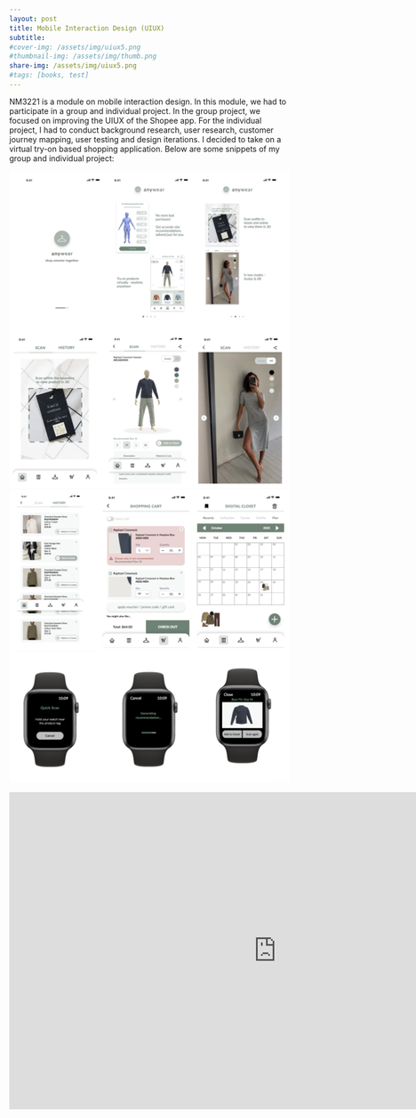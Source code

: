 ```yaml
---
layout: post
title: Mobile Interaction Design (UIUX)
subtitle: 
#cover-img: /assets/img/uiux5.png
#thumbnail-img: /assets/img/thumb.png
share-img: /assets/img/uiux5.png
#tags: [books, test]
---
```

NM3221 is a module on mobile interaction design. In this module, we had to participate in a group and individual project. In the group project, we focused on improving the UIUX of the Shopee app. For the individual project, I had to conduct background research, user research, customer journey mapping, user testing and design iterations. I decided to take on a virtual try-on based shopping application. Below are some snippets of my group and individual project: 

![](/assets/img/uiux1.png)
![](/assets/img/uiux2.png)
![](/assets/img/uiux3.png)
![](/assets/img/uiux4.png)

<iframe width="960" height="570" src="https://www.youtube.com/embed/HrM7P_kF9Iw" title="YouTube video player" frameborder="0" allow="accelerometer; autoplay; clipboard-write; encrypted-media; gyroscope; picture-in-picture" allowfullscreen></iframe>

<!--- ## Here is a secondary heading

Here's a useless table:

| Number | Next number | Previous number |
| :------ |:--- | :--- |
| Five | Six | Four |
| Ten | Eleven | Nine |
| Seven | Eight | Six |
| Two | Three | One |


How about a yummy crepe?

![Crepe](https://s3-media3.fl.yelpcdn.com/bphoto/cQ1Yoa75m2yUFFbY2xwuqw/348s.jpg)

It can also be centered!

![Crepe](https://s3-media3.fl.yelpcdn.com/bphoto/cQ1Yoa75m2yUFFbY2xwuqw/348s.jpg){: .mx-auto.d-block :}

Here's a code chunk:

~~~
var foo = function(x) {
  return(x + 5);
}
foo(3)
~~~

And here is the same code with syntax highlighting:

```javascript
var foo = function(x) {
  return(x + 5);
}
foo(3)
```

And here is the same code yet again but with line numbers:

{% highlight javascript linenos %}
var foo = function(x) {
  return(x + 5);
}
foo(3)
{% endhighlight %}

## Boxes
You can add notification, warning and error boxes like this:

### Notification

{: .box-note}
**Note:** This is a notification box.

### Warning

{: .box-warning}
**Warning:** This is a warning box.

### Error

{: .box-error}
**Error:** This is an error box.-->